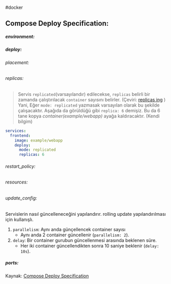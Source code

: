 #docker 
## Compose Deploy Specification:

##### environment:

##### deploy:
###### placement:

###### replicas:
> Servis `replicated`(varsayılandır) edilecekse, `replicas` belirli bir zamanda çalıştırılacak `container` sayısını belirler. (Çeviri: [replicas ing](https://docs.docker.com/reference/compose-file/deploy/#replicas) )
> Yani, Eğer `mode: replicated` yazmasak varsayılan olarak bu şekilde çalışacaktır. Aşağıda da görüldüğü gibi `replica: 6` demişiz. Bu da 6 tane kopya *container(example/webapp)* ayağa kaldıracaktır. (Kendi bilgim)

```yaml
services:
  frontend:
    image: example/webapp
    deploy:
      mode: replicated
      replicas: 6
```
###### restart_policy:

###### resources:

###### update_config:
Servislerin nasıl güncelleneceğini yapılandırır. rolling update yapılandırılması için kullanışlı.
1. `parallelism`: Aynı anda günçellencek container sayısı
	+ Aynı anda 2 container güncellenir (`parallelism: 2`).
2. `delay`: Bir container gurubun güncellenmesi arasında beklenen süre.
	+ Her iki container güncellendikten sonra 10 saniye beklenir (`delay: 10s`).


##### ports:


Kaynak: [Compose Deploy Specification](https://docs.docker.com/compose/compose-file/deploy/)